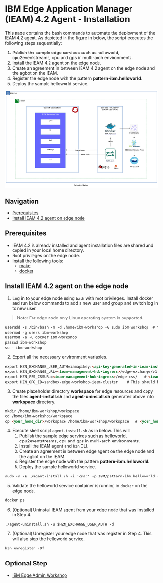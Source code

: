 # IBM Edge Application Manager (IEAM) 4.2 Agent - Installation

This page contains the bash commands to automate the deployment of the IEAM 4.2 agent. As depicted in the figure in below, the script executes the 
following steps sequentially:

1. Publish the sample edge services such as helloworld, cpu2eventstreams, cpu and gps in multi-arch environments.
2. Install the IEAM 4.2 agent on the edge node.
3. Create an agreement in between IEAM 4.2 agent on the edge node and the agbot on the IEAM.
4. Register the edge node with the pattern **pattern-ibm.helloworld**.
5. Deploy the sample helloworld service.

![Network Architecture](images/network-architecture.png)

## Navigation

- [Prerequisites](#prerequisites)
- [Install IEAM 4.2 agent on edge node](#install-ieam-42-agent-on-the-edge-node)

## Prerequisites

- IEAM 4.2 is already installed and agent installation files are shared and copied in your local home directory.
- Root privileges on the edge node.
- Install the following tools:
   - [make](https://www.gnu.org/software/make/)
   - [docker](https://www.ibm.com/links?url=https%3A%2F%2Fdocs.docker.com%2Fget-docker%2F)

## Install IEAM 4.2 agent on the edge node

1. Log in to your edge node using `bash` with root privileges.
   Install [docker](https://www.ibm.com/links?url=https%3A%2F%2Fdocs.docker.com%2Fget-docker%2F)
   and run below commands to add a new user and group and switch log in to new user.

> Note: For edge node only Linux operating system is supported.

```markdown
useradd -s /bin/bash -m -d /home/ibm-workshop -G sudo ibm-workshop  # You are free to choose any user name and group
usermod -g users ibm-workshop
usermod -a -G docker ibm-workshop
passwd ibm-workshop
su - ibm-workshop
```

2. Export all the necessary environment variables.

```markdown
export HZN_EXCHANGE_USER_AUTH=iamapikey:<api-key-generated-in-ieam-installation>
export HZN_EXCHANGE_URL=<ieam-management-hub-ingress>/edge-exchange/v1  # <ieam-management-hub-ingress> is same as CLUSTER_URL, exported in IEAM Installment
export HZN_FSS_CSSURL=<ieam-management-hub-ingress>/edge-css/   # <ieam-management-hub-ingress> is same as CLUSTER_URL, exported in IEAM installation
export HZN_ORG_ID=sandbox-edge-workshop-ieam-cluster    # This should be same organization id you created while Installing IEAM hub
```

3. Create placeholder directory **workspace** for edge resources and copy the files **agent-install.sh** and **agent-uninstall.sh** generated above 
   into **workspace** directory.

```markdown
mkdir /home/ibm-workshop/workspace
cd /home/ibm-workshop/workspace
cp <your_home_dir>/workspace /home/ibm-workshop/workspace   # <your_home_dir> is in your local system
```

4. Execute shell script `agent-install.sh` as in below. This will:
    1. Publish the sample edge services such as helloworld, cpu2eventstreams, cpu and gps in multi-arch environments.
    2. Install the IEAM agent and `hzn` CLI.
    3. Create an agreement in between edge agent on the edge node and the agbot on the IEAM.
    4. Register the edge node with the pattern **pattern-ibm.helloworld**.
    5. Deploy the sample helloworld service.

```markdown
sudo -s -E ./agent-install.sh -i 'css:' -p IBM/pattern-ibm.helloworld -w '*' -T 120
```

5. Validate the helloworld service container is running in `docker` on the edge node.

```markdown
docker ps
```

6. (Optional) Uninstall IEAM agent from your edge node that was installed in Step 4.

```markdown
./agent-uninstall.sh -u $HZN_EXCHANGE_USER_AUTH -d
```

7. (Optional) Unregister your edge node that was register in Step 4. This will also stop the helloworld service.

```markdown
hzn unregister -Df
```

## Optional Step

- [IBM Edge Admin Workshop](edge-workshop-admin.md)